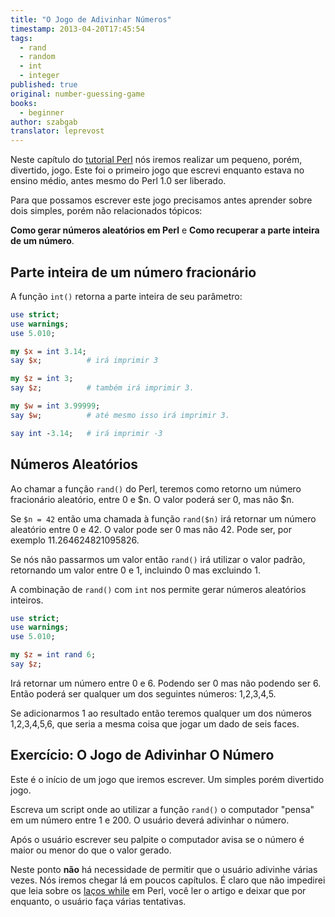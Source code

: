 ```yaml
---
title: "O Jogo de Adivinhar Números"
timestamp: 2013-04-20T17:45:54
tags:
  - rand
  - random
  - int
  - integer
published: true
original: number-guessing-game
books:
  - beginner
author: szabgab
translator: leprevost
---
```



Neste capítulo do [tutorial Perl](/perl-tutorial) nós iremos realizar um pequeno, porém, divertido, jogo.
Este foi o primeiro jogo que escrevi enquanto estava no ensino médio, antes mesmo do Perl 1.0 ser liberado.


Para que possamos escrever este jogo precisamos antes aprender sobre dois simples, porém não relacionados tópicos:

<b>Como gerar números aleatórios em Perl</b> e
<b>Como recuperar a parte inteira de um número</b>.

## Parte inteira de um número fracionário

A função `int()` retorna a parte inteira de seu parâmetro:

```perl
use strict;
use warnings;
use 5.010;

my $x = int 3.14;
say $x;          # irá imprimir 3

my $z = int 3;
say $z;          # também irá imprimir 3.

my $w = int 3.99999;
say $w;          # até mesmo isso irá imprimir 3.

say int -3.14;   # irá imprimir -3
```

## Números Aleatórios

Ao chamar a função `rand()` do Perl, teremos como retorno um número fracionário aleatório, entre 0 e $n.
O valor poderá ser 0, mas não $n.

Se `$n = 42` então uma chamada à função `rand($n)` irá retornar um número aleatório entre 0 e 42.
O valor pode ser 0 mas não 42. Pode ser, por exemplo 11.264624821095826.

Se nós não passarmos um valor então `rand()` irá utilizar o valor padrão, retornando um valor entre 0 e 1, incluindo 0 mas excluindo 1.

A combinação de `rand()` com `int` nos permite gerar números aleatórios inteiros.

```perl
use strict;
use warnings;
use 5.010;

my $z = int rand 6;
say $z;
```

Irá retornar um número entre 0 e 6. Podendo ser 0 mas não podendo ser 6. Então poderá ser qualquer um dos seguintes números: 1,2,3,4,5.

Se adicionarmos 1 ao resultado então teremos qualquer um dos números 1,2,3,4,5,6, que seria a mesma coisa que jogar um dado de seis faces.

## Exercício: O Jogo de Adivinhar O Número

Este é o início de um jogo que iremos escrever. Um simples porém divertido jogo.

Escreva um script onde ao utilizar a função `rand()` o computador "pensa" em um número
entre 1 e 200. O usuário deverá adivinhar o número.

Após o usuário escrever seu palpite o computador avisa se o número é maior ou menor do que o valor gerado.

Neste ponto <b>não</b> há necessidade de permitir que o usuário adivinhe várias vezes.
Nós iremos chegar lá em poucos capítulos. É claro que não impedirei que leia sobre
os [laços while](/laco-while) em Perl, você ler o artigo e deixar que por enquanto, o usuário
faça várias tentativas.
